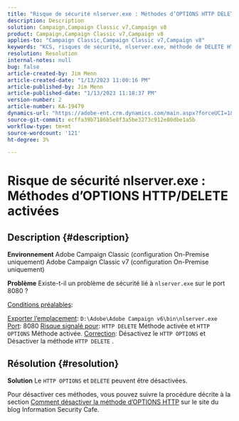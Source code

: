 ```yaml
---
title: "Risque de sécurité nlserver.exe : Méthodes d’OPTIONS HTTP DELETE/HTTP activées"
description: Description
solution: Campaign,Campaign Classic v7,Campaign v8
product: Campaign,Campaign Classic v7,Campaign v8
applies-to: "Campaign Classic,Campaign Classic v7,Campaign v8"
keywords: "KCS, risques de sécurité, nlserver.exe, méthode de DELETE HTTP activée, méthode d’OPTIONS HTTP activée, FAQ, ACC, Adobe Campaign Classic, Adobe Campaign Classic v7"
resolution: Resolution
internal-notes: null
bug: false
article-created-by: Jim Menn
article-created-date: "1/13/2023 11:00:16 PM"
article-published-by: Jim Menn
article-published-date: "1/13/2023 11:18:37 PM"
version-number: 2
article-number: KA-19479
dynamics-url: "https://adobe-ent.crm.dynamics.com/main.aspx?forceUCI=1&pagetype=entityrecord&etn=knowledgearticle&id=c276e805-9693-ed11-aad1-6045bd0065f9"
source-git-commit: ecffa39b7186b5e8f3a5be3273c912e80dbe1a5b
workflow-type: tm+mt
source-wordcount: '121'
ht-degree: 3%

---
```


# Risque de sécurité nlserver.exe : Méthodes d’OPTIONS HTTP/DELETE activées

## Description {#description}


<b>Environnement</b>
Adobe Campaign Classic (configuration On-Premise uniquement) Adobe Campaign Classic v7 (configuration On-Premise uniquement)

<b>Problème</b>
Existe-t-il un problème de sécurité lié à `nlserver.exe` sur le port 8080 ?

<u>Conditions préalables</u>:

<u>Exporter l’emplacement</u>: `D:\Adobe\Adobe Campaign v6\bin\nlserver.exe`
<u>Port</u>: 8080
<u>Risque signalé pour</u>: `HTTP DELETE` Méthode activée et `HTTP OPTIONS` Méthode activée.
<u>Correction</u>: Désactivez le `HTTP OPTIONS` et Désactiver la méthode `HTTP DELETE` .


## Résolution {#resolution}


<b>Solution</b>
Le `HTTP OPTIONS` et `DELETE` peuvent être désactivées.

Pour désactiver ces méthodes, vous pouvez suivre la procédure décrite à la section [Comment désactiver la méthode d’OPTIONS HTTP](https://protonts.wordpress.com/2013/08/15/how-to-disable-http-options-method/) sur le site du blog Information Security Cafe.
